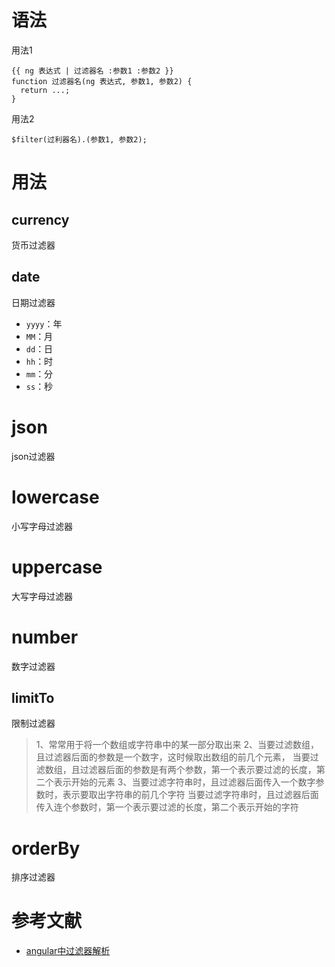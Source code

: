 # 语法
用法1

```
{{ ng 表达式 | 过滤器名 :参数1 :参数2 }}
function 过滤器名(ng 表达式, 参数1, 参数2) {
  return ...;
}
```

用法2

```
$filter(过利器名).(参数1, 参数2);
```

# 用法
## currency
货币过滤器

## date
日期过滤器

- `yyyy`：年
- `MM`：月
- `dd`：日
- `hh`：时
- `mm`：分
- `ss`：秒

# json
json过滤器

# lowercase
小写字母过滤器

# uppercase
大写字母过滤器

# number
数字过滤器

## limitTo
限制过滤器

> 1、常常用于将一个数组或字符串中的某一部分取出来
> 2、当要过滤数组，且过滤器后面的参数是一个数字，这时候取出数组的前几个元素，
> 当要过滤数组，且过滤器后面的参数是有两个参数，第一个表示要过滤的长度，第二个表示开始的元素
> 3、当要过滤字符串时，且过滤器后面传入一个数字参数时，表示要取出字符串的前几个字符
> 当要过滤字符串时，且过滤器后面传入连个参数时，第一个表示要过滤的长度，第二个表示开始的字符

# orderBy
排序过滤器

# 参考文献
- [angular中过滤器解析](http://blog.csdn.net/itzhongzi/article/details/68620777)
